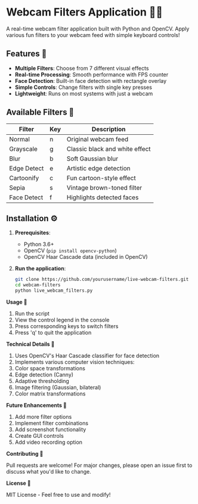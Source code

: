 # Webcam Filters Application 🎥✨

A real-time webcam filter application built with Python and OpenCV. Apply various fun filters to your webcam feed with simple keyboard controls!



## Features 🎨

- **Multiple Filters**: Choose from 7 different visual effects
- **Real-time Processing**: Smooth performance with FPS counter
- **Face Detection**: Built-in face detection with rectangle overlay
- **Simple Controls**: Change filters with single key presses
- **Lightweight**: Runs on most systems with just a webcam

## Available Filters 🌈

| Filter       | Key | Description                          |
|--------------|-----|--------------------------------------|
| Normal       | n   | Original webcam feed                 |
| Grayscale    | g   | Classic black and white effect       |
| Blur         | b   | Soft Gaussian blur                   |
| Edge Detect  | e   | Artistic edge detection              |
| Cartoonify   | c   | Fun cartoon-style effect             |
| Sepia        | s   | Vintage brown-toned filter           |
| Face Detect  | f   | Highlights detected faces            |

## Installation ⚙️

1. **Prerequisites**:
   - Python 3.6+
   - OpenCV (`pip install opencv-python`)
   - OpenCV Haar Cascade data (included in OpenCV)

2. **Run the application**:
   ```bash
   git clone https://github.com/yourusername/live-webcam-filters.git
   cd webcam-filters
   python live_webcam_filters.py

**Usage 🚀**

1. Run the script
2. View the control legend in the console
3. Press corresponding keys to switch filters
4. Press 'q' to quit the application


**Technical Details 🔧**

1. Uses OpenCV's Haar Cascade classifier for face detection
2. Implements various computer vision techniques:
3. Color space transformations
4. Edge detection (Canny)
5. Adaptive thresholding
6. Image filtering (Gaussian, bilateral)
7. Color matrix transformations


**Future Enhancements 🔮**

1. Add more filter options
2. Implement filter combinations
3. Add screenshot functionality
4. Create GUI controls
5. Add video recording option

**Contributing 🤝**

Pull requests are welcome! For major changes, please open an issue first to discuss what you'd like to change.

**License 📄**

MIT License - Feel free to use and modify!
